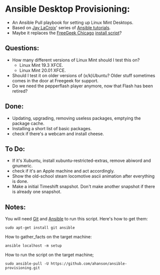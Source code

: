 # Ansible Desktop Provisioning:
* An Ansible Pull playbook for setting up Linux Mint Desktops.
* Based on [Jay LaCroix](https://jaylacroix.com/)' series of [Ansible tutorials](https://www.youtube.com/playlist?list=PLT98CRl2KxKEUHie1m24-wkyHpEsa4Y70).
* Maybe it replaces the [FreeGeek Chicago](https://freegeekchicago.org/) [install script](https://github.com/freegeekchicago/fgc-installscript)? 

## Questions:
* How many different versions of Linux Mint should I test this on? 
    * Linux Mint 19.3 XFCE.
    * Linux Mint 20.01 XFCE.
* Should I test it on older versions of (x/k)Ubuntu? Older stuff sometimes comes in the door at Freegeek for support.
* Do we need the pepperflash player anymore, now that Flash has been retired?

## Done:
* Updating, upgrading, removing useless packages, emptying the package cache.
* Installing a short list of basic packages. 
* check if there's a webcam and install cheese.

## To Do:
* If it's Xubuntu, install xubuntu-restricted-extras, remove abiword and gnumeric.
* check if it's an Apple machine and act accordingly.
* Show the old-school steam locomotive ascii animation after everything is done.
* Make a initial Timeshift snapshot. Don't make another snapshot if there is already one snapshot.

## Notes:
You will need [Git](https://git-scm.com/) and [Ansible](https://www.ansible.com/) to run this script. Here's how to get them:

    sudo apt-get install git ansible

How to gather_facts on the target machine:

    ansible localhost -m setup

How to run the script on the target machine;

    sudo ansible-pull -U https://github.com/ahanson/ansible-provisioning.git

